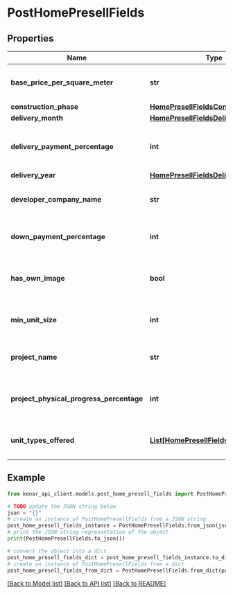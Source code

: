 # PostHomePresellFields


## Properties

Name | Type | Description | Notes
------------ | ------------- | ------------- | -------------
**base_price_per_square_meter** | **str** | Base price per square meter in Toman | [optional] 
**construction_phase** | [**HomePresellFieldsConstructionPhase**](HomePresellFieldsConstructionPhase.md) |  | [optional] 
**delivery_month** | [**HomePresellFieldsDeliveryMonth**](HomePresellFieldsDeliveryMonth.md) |  | [optional] 
**delivery_payment_percentage** | **int** | Payment percentage required upon delivery | [optional] 
**delivery_year** | [**HomePresellFieldsDeliveryYear**](HomePresellFieldsDeliveryYear.md) |  | [optional] 
**developer_company_name** | **str** | Name of the developer company | [optional] 
**down_payment_percentage** | **int** | Down payment percentage required | [optional] 
**has_own_image** | **bool** | تصاویر مربوط به خود ملک بوده و تزئینی نیستند. | 
**min_unit_size** | **int** | Minimum unit size in square meters | [optional] 
**project_name** | **str** | Name of the home presell project | [optional] 
**project_physical_progress_percentage** | **int** | Physical progress percentage of the project | [optional] 
**unit_types_offered** | [**List[HomePresellFieldsUnitType]**](HomePresellFieldsUnitType.md) | List of unit types offered in the project | [optional] 

## Example

```python
from kenar_api_client.models.post_home_presell_fields import PostHomePresellFields

# TODO update the JSON string below
json = "{}"
# create an instance of PostHomePresellFields from a JSON string
post_home_presell_fields_instance = PostHomePresellFields.from_json(json)
# print the JSON string representation of the object
print(PostHomePresellFields.to_json())

# convert the object into a dict
post_home_presell_fields_dict = post_home_presell_fields_instance.to_dict()
# create an instance of PostHomePresellFields from a dict
post_home_presell_fields_from_dict = PostHomePresellFields.from_dict(post_home_presell_fields_dict)
```
[[Back to Model list]](../README.md#documentation-for-models) [[Back to API list]](../README.md#documentation-for-api-endpoints) [[Back to README]](../README.md)


